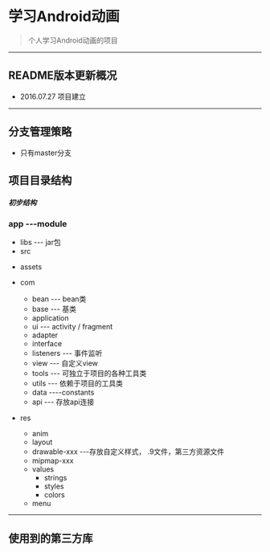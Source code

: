 # 学习Android动画

  >个人学习Android动画的项目
  
  
-------------------

## README版本更新概况
* 2016.07.27 项目建立


---

## 分支管理策略
* 只有master分支


## 项目目录结构
##### 初步结构

### app ---module
 * libs   --- jar包
 * src
  - assets
  - com
    - bean --- bean类
    - base --- 基类
    - application
    - ui   --- activity / fragment
    - adapter
    - interface
    - listeners --- 事件监听
    - view --- 自定义view
    - tools --- 可独立于项目的各种工具类
    - utils  --- 依赖于项目的工具类
    - data  ----constants
    - api --- 存放api连接


  - res
    - anim
    - layout
    - drawable-xxx ---存放自定义样式， .9文件，第三方资源文件
    - mipmap-xxx
    - values
      - strings
      - styles
      - colors
    - menu

---
## 使用到的第三方库

